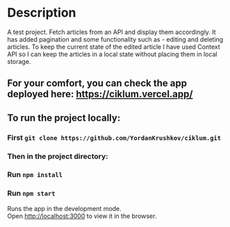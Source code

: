 # Description

A test project. Fetch articles from an API and display them accordingly. It has added pagination and some functionality such as - editing and deleting articles.
To keep the current state of the edited article I have used Context API so I can keep the articles in a local state without placing them in local storage.

## For your comfort, you can check the app deployed here: https://ciklum.vercel.app/


## To run the project locally:

### First `git clone https://github.com/YordanKrushkov/ciklum.git`

### Then in the project directory:
### Run `npm install`
### Run `npm start`


Runs the app in the development mode.\
Open [http://localhost:3000](http://localhost:3000) to view it in the browser.